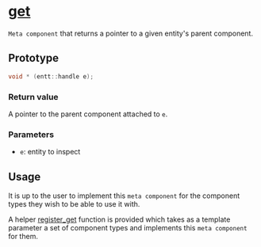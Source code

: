 # [get](get.hpp)

`Meta component` that returns a pointer to a given entity's parent component.

## Prototype

```cpp
void * (entt::handle e);
```

### Return value

A pointer to the parent component attached to `e`.

### Parameters

* `e`: entity to inspect

## Usage

It is up to the user to implement this `meta component` for the component types they wish to be able to use it with.

A helper [register_get](../helpers/meta/impl/register_get.md) function is provided which takes as a template parameter a set of component types and implements this `meta component` for them.
